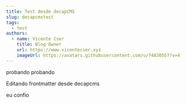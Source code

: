```yaml
---
title: Test desde decapCMS
slug: decapcmstest
tags:
  - test
authors:
  - name: Vicente Cser
    title: Blog Owner
    url: https://www.vicentecser.xyz
    imageUrl: https://avatars.githubusercontent.com/u/74830557?v=4
---
```

probando probando

<!-- truncate -->

Editando frontmatter desde decapcms

eu confio
